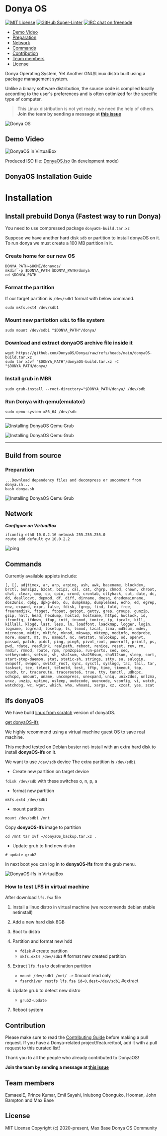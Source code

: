 # Donya OS

[![MIT License](https://img.shields.io/github/license/DonyaOS/Donya?color=brightgreen)](LICENSE)
[![GitHub Super-Linter](https://github.com/DonyaOS/Donya/workflows/Super-Linter/badge.svg)](#donya-os)
[![IRC chat on freenode](https://img.shields.io/badge/IRC%20chat%20on%20freenode-%23DonyaOS-brightgreen)](#donya-os)

- [Demo Video](#demo-video)
- [Preparation](#preparation)
- [Network](#network)
- [Commands](#commands)
- [Contribution](#contribution)
- [Team members](#team-members)
- [License](#license)

Donya Operating System, Yet Another GNU/Linux distro built using a package management system.

Unlike a binary software distribution, the source code is compiled locally according to the user's preferences and is often optimized for the specific type of computer.

> This Linux distribution is not yet ready, we need the help of others. **Join the team by sending a message at [this issue](https://github.com/DonyaOS/Donya/issues/4)**

![Donya OS](images/demo.jpg)

## Demo Video

![DonyaOS in VirtualBox](images/demo.gif)

Produced ISO file: [DonyaOS.iso](DonyaOS.iso) (In development mode)

## DonyaOS Installation Guide

# Installation 
## Install prebuild Donya (Fastest way to run Donya)

You need to use compressed package `donyaOS-build.tar.xz`

Suppose we have another hard disk `sdb` or partition to install donyaOS on it.
To run donya we must create a 100 MB partition in it.

### Create home for our new OS

```
DONYA_PATH=$HOME/donayos/
mkdir -p $DONYA_PATH $DONYA_PATH/donya
cd $DONYA_PATH
```
### Format the partition

If our target partition is `/dev/sdb1` format with below command.

`sudo mkfs.ext4 /dev/sdb1`

### Mount new partiotion `sdb1` to file system

`sudo mount /dev/sdb1 "$DONYA_PATH"/donya/`

### Download and extract donyaOS archive file inside it

```
wget https://github.com/DonyaOS/Donya/raw/refs/heads/main/donyaOS-build.tar.xz
sudo tar xJvf "$DONYA_PATH"/donyaOS-build.tar.xz -C "$DONYA_PATH/donya/
```


### Install grub in MBR

```
sudo grub-install --root-directory="$DONYA_PATH/donya/ /dev/sdb
```

### Run Donya with qemu(emulator)

`sudo qemu-system-x86_64 /dev/sdb`

---

![Installing DonyaOS Qemu Grub](images/qemu1.jpg)

![Installing DonyaOS Qemu Grub](images/qemu2.jpg)

---

## Build from source

### Preparation

```
...Download dependency files and decompress or uncomment from donya.sh...
bash donya.sh
```

![Installing DonyaOS Qemu Grub](images/qemu1.jpg)


## Network

***Configure on VirtualBox***

```
ifconfig eth0 10.0.2.16 netmask 255.255.255.0
route add default gw 10.0.2.2
```

![ping](images/network.gif)

## Commands

Currently available applets include:

```
[, [[, adjtimex, ar, arp, arping, ash, awk, basename, blockdev,
brctl, bunzip2, bzcat, bzip2, cal, cat, chgrp, chmod, chown, chroot,
chvt, clear, cmp, cp, cpio, crond, crontab, cttyhack, cut, date, dc,
dd, deallocvt, depmod, df, diff, dirname, dmesg, dnsdomainname,
dos2unix, dpkg, dpkg-deb, du, dumpkmap, dumpleases, echo, ed, egrep,
env, expand, expr, false, fdisk, fgrep, find, fold, free,
freeramdisk, ftpget, ftpput, getopt, getty, grep, groups, gunzip,
gzip, halt, head, hexdump, hostid, hostname, httpd, hwclock, id,
ifconfig, ifdown, ifup, init, insmod, ionice, ip, ipcalc, kill,
killall, klogd, last, less, ln, loadfont, loadkmap, logger, login,
logname, logread, losetup, ls, lsmod, lzcat, lzma, md5sum, mdev,
microcom, mkdir, mkfifo, mknod, mkswap, mktemp, modinfo, modprobe,
more, mount, mt, mv, nameif, nc, netstat, nslookup, od, openvt,
passwd, patch, pidof, ping, ping6, pivot_root, poweroff, printf, ps,
pwd, rdate, readlink, realpath, reboot, renice, reset, rev, rm,
rmdir, rmmod, route, rpm, rpm2cpio, run-parts, sed, seq,
setkeycodes, setsid, sh, sha1sum, sha256sum, sha512sum, sleep, sort,
start-stop-daemon, stat, static-sh, strings, stty, su, sulogin,
swapoff, swapon, switch_root, sync, sysctl, syslogd, tac, tail, tar,
taskset, tee, telnet, telnetd, test, tftp, time, timeout, top,
touch, tr, traceroute, traceroute6, true, tty, tunctl, udhcpc,
udhcpd, umount, uname, uncompress, unexpand, uniq, unix2dos, unlzma,
unxz, unzip, uptime, usleep, uudecode, uuencode, vconfig, vi, watch,
watchdog, wc, wget, which, who, whoami, xargs, xz, xzcat, yes, zcat
```

## lfs donyaOS

We have build [linux from scratch](http://linuxfromscratch.org/lfs/view/stable/index.html) version of donyaOS.

[get donyaOS-lfs](https://ufile.io/sgea1rxg)

We highly recommend using a virtual machine guest OS to save real machine.

This method tested on Debian buster net-install with an extra hard disk to install **donyaOS-lfs** on it.

We want to use `/dev/sdb` device
The extra partition is `/dev/sdb1`

- Create new partition on target device

`fdisk /dev/sdb`
with these switches
o, n, p, a

- format new partition

`mkfs.ext4 /dev/sdb1`

- mount partition

`mount /dev/sdb1 /mnt`

Copy **donyaOS-lfs** image to partition

`cd /mnt
tar xvf ~/donyaOS_backup.tar.xz .`

- Update grub to find new distro

`# update-grub2`

In next boot you can log in to **donyaOS-lfs** from the grub menu.

![DonyaOS-lfs in VirtualBox](donyaOS-lfs.gif)

### How to test LFS in virtual machine

After download `lfs.fsa` file

1. Install a linux distro in virtual machine
(we recommends debian stable netinstall)

2. Add a new hard disk 8GB

3. Boot to distro

4. Partition and format new hdd

   - `fdisk` # create partition
   - `mkfs.ext4 /dev/sdb1` # format new created partition

5. Extract `lfs.fsa` to destination partition

   - `mount /dev/sdb1 /mnt/ -r` #mount read only
   - `fsarchiver restfs lfs.fsa id=0,dest=/dev/sdb1` #extract

6. Update grub to detect new distro

   - `grub2-update`

7. Reboot system

## Contribution

Please make sure to read the [Contributing Guide](CONTRIBUTING.md) before making a pull request.
If you have a Donya-related project/feature/tool, add it with a pull request to this curated list!

Thank you to all the people who already contributed to DonyaOS!

**Join the team by sending a message at [this issue](https://github.com/DonyaOS/Donya/issues/4)**

## Team members

EsmaeelE, Prince Kumar, Emil Sayahi, Iniubong Obonguko, Hooman, John Bampton and Max Base

## License

MIT License Copyright (c) 2020-present, Max Base
Donya OS Community
